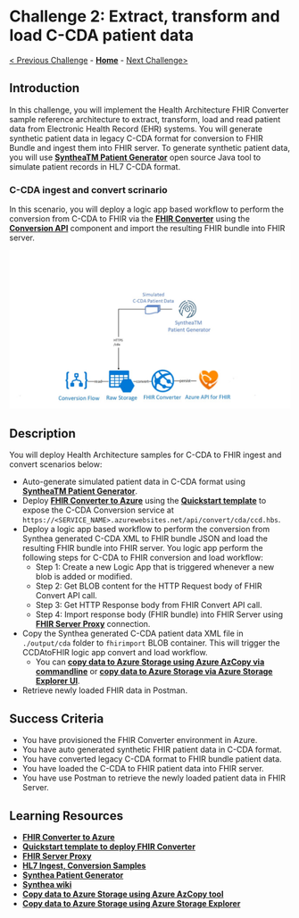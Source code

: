 # Challenge 2: Extract, transform and load C-CDA patient data

[< Previous Challenge](./Challenge01.md) - **[Home](../readme.md)** - [Next Challenge>](./Challenge03.md)

## Introduction

In this challenge, you will implement the Health Architecture FHIR Converter sample reference architecture to extract, transform, load and read patient data from Electronic Health Record (EHR) systems.  You will generate synthetic patient data in legacy C-CDA format for conversion to FHIR Bundle and ingest them into FHIR server.  To generate synthetic patient data, you will use **[SyntheaTM Patient Generator](https://github.com/synthetichealth/synthea#syntheatm-patient-generator)** open source Java tool to simulate patient records in HL7 C-CDA format.  

### C-CDA ingest and convert scrinario
In this scenario, you will deploy a logic app based workflow to perform the conversion from C-CDA to FHIR via the **[FHIR Converter](https://github.com/microsoft/FHIR-Converter)** using the **[Conversion API](https://github.com/microsoft/FHIR-Converter/blob/master/docs/api-summary.md)** component and import the resulting FHIR bundle into FHIR server.

![Ingest and Convert](../images/fhir-convert-samples-architecture.jpg)


## Description

You will deploy Health Architecture samples for C-CDA to FHIR ingest and convert scenarios below:
- Auto-generate simulated patient data in C-CDA format using **[SyntheaTM Patient Generator](https://github.com/synthetichealth/synthea#syntheatm-patient-generator)**.
- Deploy **[FHIR Converter to Azure](https://github.com/microsoft/FHIR-Converter#deploying-the-fhir-converter)** using the **[Quickstart template](https://portal.azure.com/#create/Microsoft.Template/uri/https%3A%2F%2Fraw.githubusercontent)** to expose the C-CDA Conversion service at `https://<SERVICE_NAME>.azurewebsites.net/api/convert/cda/ccd.hbs`.
- Deploy a logic app based workflow to perform the conversion from Synthea generated C-CDA XML to FHIR bundle JSON and load the resulting FHIR bundle into FHIR server.  You logic app perform the following steps for C-CDA to FHIR conversion and load workflow:
    - Step 1: Create a new Logic App that is triggered whenever a new blob is added or modified.
    - Step 2: Get BLOB content for the HTTP Request body of FHIR Convert API call.
    - Step 3: Get HTTP Response body from FHIR Convert API call.
    - Step 4: Import response body (FHIR bundle) into FHIR Server using **[FHIR Server Proxy](https://github.com/rsliang/health-architectures/blob/master/FHIR/FHIRProxy/readme.md)** connection.
- Copy the Synthea generated C-CDA patient data XML file in `./output/cda` folder to `fhirimport` BLOB container.  This will trigger the CCDAtoFHIR logic app convert and load workflow.
   - You can **[copy data to Azure Storage using Azure AzCopy via commandline](https://docs.microsoft.com/en-us/azure/storage/common/storage-use-azcopy-v10)** or **[copy data to Azure Storage via Azure Storage Explorer UI](https://docs.microsoft.com/en-us/azure/storage/common/storage-use-azcopy-v10#use-azcopy-in-azure-storage-explorer)**.  
- Retrieve newly loaded FHIR data in Postman.

## Success Criteria

   - You have provisioned the FHIR Converter environment in Azure.
   - You have auto generated synthetic FHIR patient data in C-CDA format.
   - You have converted legacy C-CDA format to FHIR bundle patient data.
   - You have loaded the C-CDA to FHIR patient data into FHIR server.
   - You have use Postman to retrieve the newly loaded patient data in FHIR Server.

## Learning Resources

- **[FHIR Converter to Azure](https://github.com/microsoft/FHIR-Converter#deploying-the-fhir-converter)** 
- **[Quickstart template to deploy FHIR Converter](https://portal.azure.com/#create/Microsoft.Template/uri/https%3A%2F%2Fraw.githubusercontent)** 
- **[FHIR Server Proxy](https://github.com/rsliang/health-architectures/blob/master/FHIR/FHIRProxy/readme.md)**
- **[HL7 Ingest, Conversion Samples](https://github.com/microsoft/health-architectures/tree/master/HL7Conversion#ingest)**
- **[Synthea Patient Generator](https://github.com/synthetichealth/synthea#syntheatm-patient-generator)**
- **[Synthea wiki](https://github.com/synthetichealth/synthea/wiki)**
- **[Copy data to Azure Storage using Azure AzCopy tool](https://docs.microsoft.com/en-us/azure/storage/common/storage-use-azcopy-v10)**
- **[Copy data to Azure Storage using Azure Storage Explorer](https://docs.microsoft.com/en-us/azure/storage/common/storage-use-azcopy-v10#use-azcopy-in-azure-storage-explorer)** 
